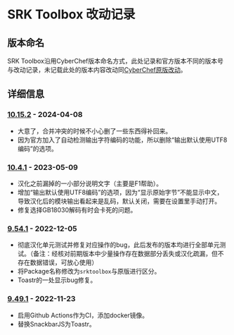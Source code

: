 # SRK Toolbox 改动记录

## 版本命名

SRK Toolbox沿用CyberChef版本命名方式，此处记录和官方版本不同的版本号与改动记录，未记载此处的版本内容改动同[CyberChef原版改动](https://github.com/gchq/CyberChef/blob/master/CHANGELOG.md)。

## 详细信息

### [10.15.2] - 2024-04-08
- 大意了，合并冲突的时候不小心删了一些东西得补回来。
- 因为官方加入了自动检测输出字符编码的功能，所以删除“输出默认使用UTF8编码”的选项。

### [10.4.1] - 2023-05-09
- 汉化之前漏掉的一小部分说明文字（主要是F1帮助）。
- 增加“输出默认使用UTF8编码”的选项，因为“显示原始字节”不能显示中文，导致汉化后的模块输出看起来是乱码，默认关闭，需要在设置里手动打开。
- 修复选择GB18030解码有时会卡死的问题。

### [9.54.1] - 2022-12-05
- 彻底汉化单元测试并修复对应操作的bug，此后发布的版本均进行全部单元测试。（备注：经核对前期版本中少量操作存在数据部分丢失或汉化疏漏，但不存在数据错误，可放心使用）
- 将Package名称修改为`srktoolbox`与原版进行区分。
- Toastr的一处显示bug修复。

### [9.49.1] - 2022-11-23
- 启用Github Actions作为CI，添加docker镜像。
- 替换SnackbarJS为Toastr。

[10.15.2]: https://github.com/Raka-loah/SRK-Toolbox/releases/tag/v10.15.2
[10.4.1]: https://github.com/Raka-loah/SRK-Toolbox/releases/tag/v10.4.1
[9.54.1]: https://github.com/Raka-loah/SRK-Toolbox/releases/tag/v9.54.1
[9.49.1]: https://github.com/Raka-loah/SRK-Toolbox/releases/tag/v9.49.1